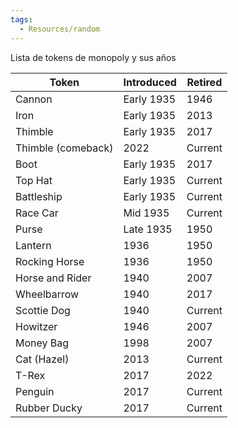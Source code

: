 ```yaml
---
tags:
  - Resources/random
---
```


Lista de tokens de monopoly y sus años

| Token              | Introduced | Retired |
| ------------------ | ---------- | ------- |
| Cannon             | Early 1935 | 1946    |
| Iron               | Early 1935 | 2013    |
| Thimble            | Early 1935 | 2017    |
| Thimble (comeback) | 2022       | Current |
| Boot               | Early 1935 | 2017    |
| Top Hat            | Early 1935 | Current |
| Battleship         | Early 1935 | Current |
| Race Car           | Mid 1935   | Current |
| Purse              | Late 1935  | 1950    |
| Lantern            | 1936       | 1950    |
| Rocking Horse      | 1936       | 1950    |
| Horse and Rider    | 1940       | 2007    |
| Wheelbarrow        | 1940       | 2017    |
| Scottie Dog        | 1940       | Current |
| Howitzer           | 1946       | 2007    |
| Money Bag          | 1998       | 2007    |
| Cat (Hazel)        | 2013       | Current |
| T-Rex              | 2017       | 2022    |
| Penguin            | 2017       | Current |
| Rubber Ducky       | 2017       | Current |


